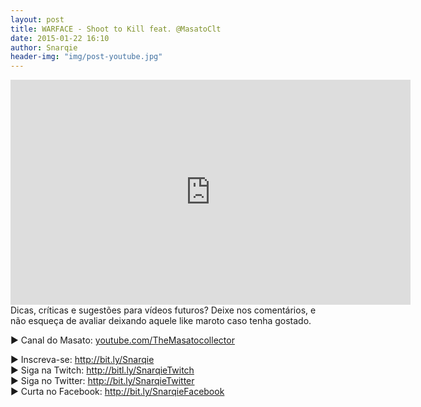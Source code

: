 ```yaml
---
layout: post
title: WARFACE - Shoot to Kill feat. @MasatoClt
date: 2015-01-22 16:10
author: Snarqie
header-img: "img/post-youtube.jpg"
---
```

<iframe width="640" height="360" src="https://www.youtube.com/embed/Fg_LCb9YtCw?rel=0&amp;showinfo=0" frameborder="0" allowfullscreen></iframe>
Dicas, críticas e sugestões para vídeos futuros? Deixe nos comentários, e não esqueça de avaliar deixando aquele like maroto caso tenha gostado.

▶ Canal do Masato: <a href="https://www.youtube.com/user/TheMasatocollector">youtube.com/TheMasatocollector</a>

▶ Inscreva-se: <a href="http://bit.ly/Snarqie">http://bit.ly/Snarqie</a><br />
▶ Siga na Twitch: <a href="http://bitl.ly/SnarqieTwitch">http://bitl.ly/SnarqieTwitch</a><br />
▶ Siga no Twitter: <a href="http://bit.ly/SnarqieTwitter">http://bit.ly/SnarqieTwitter</a><br />
▶ Curta no Facebook: <a href="http://bit.ly/SnarqieFacebook">http://bit.ly/SnarqieFacebook</a>
